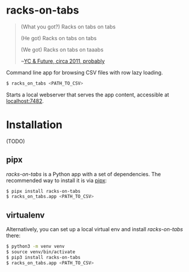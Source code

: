 # racks-on-tabs

> (What you got?) Racks on tabs on tabs
>
> (He got) Racks on tabs on tabs
>
> (We got) Racks on tabs on taaabs
>
> ~[YC & Future, circa 2011, probably](https://www.youtube.com/watch?v=r5w21_Vphbg&ab_channel=ycvevo)

Command line app for browsing CSV files with row lazy loading.

```sh
$ racks_on_tabs <PATH_TO_CSV>
```

Starts a local webserver that serves the app content, accessible at [localhost:7482](http://localhost:7482).

# Installation

(TODO)

## pipx

_racks-on-tabs_ is a Python app with a set of dependencies.
The recommended way to install it is via [pipx](https://github.com/pipxproject/pipx):

```sh
$ pipx install racks-on-tabs
$ racks_on_tabs.app <PATH_TO_CSV>
```

## virtualenv

Alternatively, you can set up a local virtual env and install _racks-on-tabs_ there:

``` sh
$ python3 -m venv venv
$ source venv/bin/activate
$ pip3 install racks-on-tabs
$ racks_on_tabs.app <PATH_TO_CSV>
```

